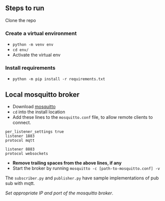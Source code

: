 
## Steps to run
Clone the repo
### Create a virtual environment
* `python -m venv env`
* `cd env/`
* Activate the virtual env
### Install requirements
* `python -m pip install -r requirements.txt`

## Local mosquitto broker
* Download [mosquitto](https://mosquitto.org/download/)
* `cd` into the install location
* Add these lines to the `mosquitto.conf` file, to allow remote clients to connect. 
```
per_listener_settings true
listener 1883
protocol mqtt

listener 8883
protocol websockets
```

* **Remove trailing spaces from the above lines, if any**
* Start the broker by running `mosquitto -c [path-to-mosquitto.conf] -v`


The `subscriber.py` and `publisher.py` have sample implementations of pub sub with mqtt.  

_Set appropriate IP and port of the mosquitto broker_.  